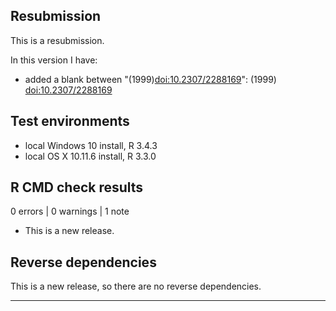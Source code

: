 ## Resubmission
This is a resubmission. 

In this version I have:  

* added a blank between "(1999)<doi:10.2307/2288169>":
(1999) <doi:10.2307/2288169>


## Test environments
* local Windows 10 install, R 3.4.3
* local OS X 10.11.6 install, R 3.3.0

## R CMD check results

0 errors | 0 warnings | 1 note

* This is a new release.

## Reverse dependencies

This is a new release, so there are no reverse dependencies.

---
